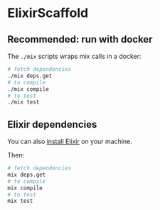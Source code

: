 # ElixirScaffold

## Recommended: run with docker

The `./mix` scripts wraps mix calls in a docker:

```bash
# fetch dependencies
./mix deps.get
# to compile
./mix compile
# to test
./mix test
```

## Elixir dependencies

You can also [install Elixir](https://elixir-lang.org/install.html#unix-and-unix-like) on your machine.

Then:

```bash
# fetch dependencies
mix deps.get
# to compile
mix compile
# to test
mix test
```
